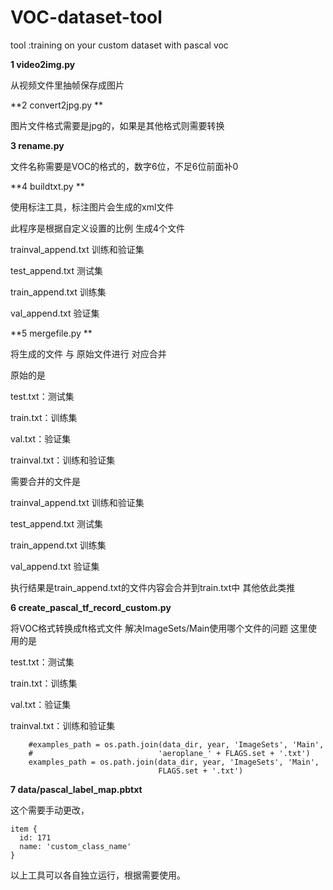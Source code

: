 # VOC-dataset-tool
tool :training on your custom dataset with pascal voc

**1 video2img.py**

 从视频文件里抽帧保存成图片

**2 convert2jpg.py **

图片文件格式需要是jpg的，如果是其他格式则需要转换

**3 rename.py**

文件名称需要是VOC的格式的，数字6位，不足6位前面补0

**4 buildtxt.py **

使用标注工具，标注图片会生成的xml文件

此程序是根据自定义设置的比例  生成4个文件


trainval_append.txt 训练和验证集

test_append.txt 测试集

train_append.txt 训练集

val_append.txt 验证集


**5 mergefile.py **

将生成的文件 与 原始文件进行 对应合并

原始的是

test.txt：测试集

train.txt：训练集

val.txt：验证集

trainval.txt：训练和验证集

需要合并的文件是

trainval_append.txt 训练和验证集

test_append.txt 测试集

train_append.txt 训练集

val_append.txt 验证集

执行结果是train_append.txt的文件内容会合并到train.txt中
其他依此类推

**6 create_pascal_tf_record_custom.py**

将VOC格式转换成ft格式文件
解决ImageSets/Main使用哪个文件的问题
这里使用的是

test.txt：测试集

train.txt：训练集

val.txt：验证集

trainval.txt：训练和验证集


	    #examples_path = os.path.join(data_dir, year, 'ImageSets', 'Main',
	    #                            'aeroplane_' + FLAGS.set + '.txt')
	    examples_path = os.path.join(data_dir, year, 'ImageSets', 'Main',
	                                 FLAGS.set + '.txt')

**7  data/pascal_label_map.pbtxt**

这个需要手动更改，

	item {
	  id: 171
	  name: 'custom_class_name'
	}


以上工具可以各自独立运行，根据需要使用。
